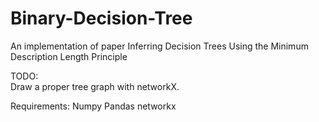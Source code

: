 # Binary-Decision-Tree
An implementation of paper Inferring Decision Trees Using the Minimum Description Length Principle

TODO:  
Draw a proper tree graph with networkX. 

Requirements: 
Numpy 
Pandas 
networkx
